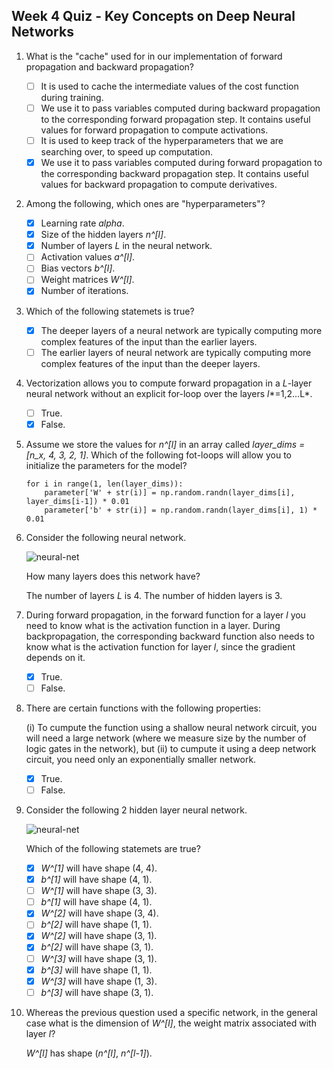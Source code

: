 ## Week 4 Quiz - Key Concepts on Deep Neural Networks

1. What is the "cache" used for in our implementation of forward propagation and
backward propagation?

    - [ ] It is used to cache the intermediate values of the cost function
      during training.
    - [ ] We use it to pass variables computed during backward propagation to
      the corresponding forward propagation step. It contains useful values for
      forward propagation to compute activations.
    - [ ] It is used to keep track of the hyperparameters that we are searching
      over, to speed up computation.
    - [x] We use it to pass variables computed during forward propagation to the
      corresponding backward propagation step. It contains useful values for
      backward propagation to compute derivatives.

2. Among the following, which ones are "hyperparameters"?

    - [x] Learning rate *alpha*.
    - [x] Size of the hidden layers *n^[l]*.
    - [x] Number of layers *L* in the neural network.
    - [ ] Activation values *a^[l]*.
    - [ ] Bias vectors *b^[l]*.
    - [ ] Weight matrices *W^[l]*.
    - [x] Number of iterations.

3. Which of the following statemets is true?

    - [x] The deeper layers of a neural network are typically computing more
      complex features of the input than the earlier layers.
    - [ ] The earlier layers of neural network are typically computing more
      complex features of the input than the deeper layers.

4. Vectorization allows you to compute forward propagation in a *L*-layer neural
   network without an explicit for-loop over the layers *l**=1,2...L*.

    - [ ] True.
    - [x] False.

5. Assume we store the values for *n^[l]* in an array called *layer_dims = [n_x,
4, 3, 2, 1]*. Which of the following fot-loops will allow you to initialize
the parameters for the model?

    ```python3
    for i in range(1, len(layer_dims)):
        parameter['W' + str(i)] = np.random.randn(layer_dims[i], layer_dims[i-1]) * 0.01
        parameter['b' + str(i)] = np.random.randn(layer_dims[i], 1) * 0.01
    ```

6. Consider the following neural network.

    ![neural-net](https://d3c33hcgiwev3.cloudfront.net/imageAssetProxy.v1/cwmw1nrfEeeJIwrF5BVsIg_e9a22da9e380c0350d2dfd47dcf34503_Screen-Shot-2017-08-06-at-12.42.46-PM.png?expiry=1605052800000&hmac=UU0A564jihQJ_WSZOijQIfyXc3HMnfNB9osEdKwU0ec)

    How many layers does this network have?

    The number of layers *L* is 4. The number of hidden layers is 3.

7. During forward propagation, in the forward function for a layer *l* you need
to know what is the activation function in a layer. During backpropagation, the
corresponding backward function also needs to know what is the activation
function for layer *l*, since the gradient depends on it.

    - [x] True.
    - [ ] False.

8. There are certain functions with the following properties:

    (i) To cumpute the function using a shallow neural network circuit, you will
    need a large network (where we measure size by the number of logic gates in
    the network), but (ii) to cumpute it using a deep network circuit, you need
    only an exponentially smaller network.

    - [x] True.
    - [ ] False.

9. Consider the following 2 hidden layer neural network.

    ![neural-net](https://d3c33hcgiwev3.cloudfront.net/imageAssetProxy.v1/8sF12nrfEeeumw4MySoK5g_36df26a0659f76c6566ff4f3706e6ad2_Screen-Shot-2017-08-05-at-12.50.32-PM.png?expiry=1605052800000&hmac=p4TrHrkiEWlcWgwUSDkC1SsRc9ZQyesUlEWrrgznKoQ)

    Which of the following statemets are true?

    - [x] *W^[1]* will have shape (4, 4).
    - [x] *b^[1]* will have shape (4, 1).
    - [ ] *W^[1]* will have shape (3, 3).
    - [ ] *b^[1]* will have shape (4, 1).
    - [x] *W^[2]* will have shape (3, 4).
    - [ ] *b^[2]* will have shape (1, 1).
    - [x] *W^[2]* will have shape (3, 1).
    - [x] *b^[2]* will have shape (3, 1).
    - [ ] *W^[3]* will have shape (3, 1).
    - [x] *b^[3]* will have shape (1, 1).
    - [x] *W^[3]* will have shape (1, 3).
    - [ ] *b^[3]* will have shape (3, 1).

10. Whereas the previous question used a specific network, in the general case
what is the dimension of *W^[l]*, the weight matrix associated with layer
*l*?

    *W^[l]* has shape (*n^[l]*, *n^[l-1]*).
